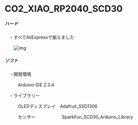 # CO2_XIAO_RP2040_SCD30
##### ハード

　・すべてAliExpressで揃えました

　　![img](https://cdn-ak.f.st-hatena.com/images/fotolife/y/yshigu/20250329/20250329203458.png)

##### ソフト

　・開発環境

　　　Arduino IDE 2.3.4

　・ライブラリー

　　　OLEDディスプレイ　Adafruit_SSD1306

　　　センサー　　　　　　SparkFun_SCD30_Arduino_Library
